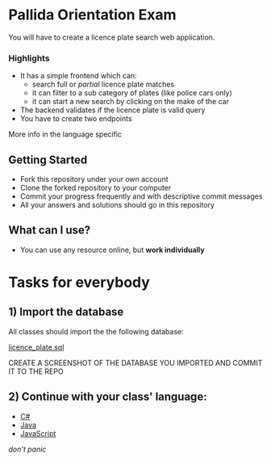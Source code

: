 # Pallida Orientation Exam

You will have to create a licence plate search web application. 

### Highlights
 - It has a simple frontend which can:
     - search full or *partial* licence plate matches
     - it can filter to a sub category of plates (like police cars only)
     - it can start a new search by clicking on the make of the car
 - The backend validates if the licence plate is valid query
 - You have to create two endpoints

More info in the language specific 

## Getting Started
 - Fork this repository under your own account
 - Clone the forked repository to your computer
 - Commit your progress frequently and with descriptive commit messages
 - All your answers and solutions should go in this repository

## What can I use?
- You can use any resource online, but **work individually**

# Tasks for everybody

## 1) Import the database

All classes should import the the following database:

[licence_plate.sql](data/licence_plate.sql)

CREATE A SCREENSHOT OF THE DATABASE YOU IMPORTED AND COMMIT IT TO THE REPO

## 2) Continue with your class' language:

 - [C#](cs.md)
 - [Java](java.md)
 - [JavaScript](javascript.md)

*don't panic*